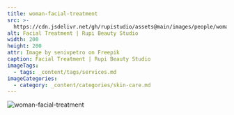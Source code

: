 ```yaml
---
title: woman-facial-treatment
src: >-
  https://cdn.jsdelivr.net/gh/rupistudio/assets@main/images/people/woman-facial-treatment.jpg
alt: Facial Treatment | Rupi Beauty Studio
width: 200
height: 200
attr: Image by senivpetro on Freepik
caption: Facial Treatment | Rupi Beauty Studio
imageTags:
  - tags: _content/tags/services.md
imageCategories:
  - category: _content/categories/skin-care.md
---
```


![woman-facial-treatment](https://cdn.jsdelivr.net/gh/rupistudio/assets@main/images/people/woman-facial-treatment.jpg "")
